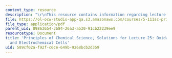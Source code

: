 ```yaml
---
content_type: resource
description: "\r\nThis resource contains information regarding lecture 25 solution."
file: https://ol-ocw-studio-app-qa.s3.amazonaws.com/courses/5-111sc-principles-of-chemical-science-fall-2014/589cf02af92fc6ce649b9268bcb2d359_MIT5_111F14_Lec25Soln.pdf
file_type: application/pdf
parent_uid: 89863654-3b84-26a3-a530-91cb22239ee9
resourcetype: Document
title: 'Principles of Chemical Science, Solutions for Lecture 25: Oxidation-Reduction
  and Electrochemical Cells'
uid: 589cf02a-f92f-c6ce-649b-9268bcb2d359
---
```

